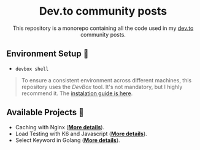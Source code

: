 <h1 align='center'>Dev.to community posts</h1>

<p align='center'>This repository is a monorepo containing all the code used in my <a href="https://dev.to/chseki">dev.to</a> community posts.</p>


## Environment Setup :wrench:

- `devbox shell`

> To ensure a consistent environment across different machines, this repository uses the *DevBox* tool. It's not mandatory, but I highly recommend it. The [instalation guide is here](https://github.com/jetify-com/devbox?tab=readme-ov-file#installing-devbox).

## Available Projects :scroll:

- Caching with Nginx (**[More details](/apps/nginx-cache)**).
- Load Testing with K6 and Javascript (**[More details](/apps/javascript-load-testing)**).
- Select Keyword in Golang (**[More details](/apps/select-keyword)**).
